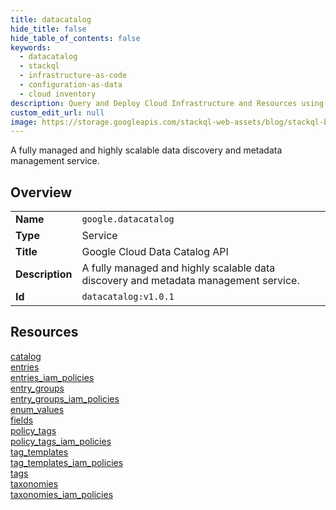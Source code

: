 ```yaml
---
title: datacatalog
hide_title: false
hide_table_of_contents: false
keywords:
  - datacatalog
  - stackql
  - infrastructure-as-code
  - configuration-as-data
  - cloud inventory
description: Query and Deploy Cloud Infrastructure and Resources using SQL
custom_edit_url: null
image: https://storage.googleapis.com/stackql-web-assets/blog/stackql-blog-post-featured-image.png
---
```

A fully managed and highly scalable data discovery and metadata management service.   
    

## Overview
<table><tbody>
<tr><td><b>Name</b></td><td><code>google.datacatalog</code></td></tr>
<tr><td><b>Type</b></td><td>Service</td></tr>
<tr><td><b>Title</b></td><td>Google Cloud Data Catalog API</td></tr>
<tr><td><b>Description</b></td><td>A fully managed and highly scalable data discovery and metadata management service. </td></tr>
<tr><td><b>Id</b></td><td><code>datacatalog:v1.0.1</code></td></tr>
</tbody></table>

## Resources
<div class="row">
<div class="providerDocColumn">
<a href="/providers/google/datacatalog/catalog/">catalog</a><br />
<a href="/providers/google/datacatalog/entries/">entries</a><br />
<a href="/providers/google/datacatalog/entries_iam_policies/">entries_iam_policies</a><br />
<a href="/providers/google/datacatalog/entry_groups/">entry_groups</a><br />
<a href="/providers/google/datacatalog/entry_groups_iam_policies/">entry_groups_iam_policies</a><br />
<a href="/providers/google/datacatalog/enum_values/">enum_values</a><br />
<a href="/providers/google/datacatalog/fields/">fields</a><br />
</div>
<div class="providerDocColumn">
<a href="/providers/google/datacatalog/policy_tags/">policy_tags</a><br />
<a href="/providers/google/datacatalog/policy_tags_iam_policies/">policy_tags_iam_policies</a><br />
<a href="/providers/google/datacatalog/tag_templates/">tag_templates</a><br />
<a href="/providers/google/datacatalog/tag_templates_iam_policies/">tag_templates_iam_policies</a><br />
<a href="/providers/google/datacatalog/tags/">tags</a><br />
<a href="/providers/google/datacatalog/taxonomies/">taxonomies</a><br />
<a href="/providers/google/datacatalog/taxonomies_iam_policies/">taxonomies_iam_policies</a><br />
</div>
</div>
